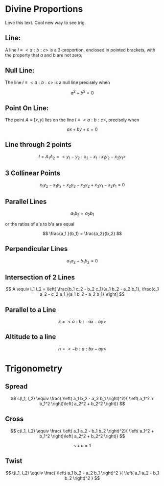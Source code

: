 # Divine Proportions

Love this text. Cool new way to see trig.

## Line:

A line $l\equiv<a:b:c>$ is a 3-proportion, enclosed in pointed brackets, with
the property that $a$ and $b$ are not zero.

## Null Line:

The line $l\equiv <a:b:c>$ is a null line precisely when

$$
a^2 + b^2 = 0
$$

## Point On Line:

The point $A\equiv [x,y]$ lies on the line $l\equiv<a:b:c>$, precisely
when

$$
ax + by + c = 0
$$

## Line through 2 points

$$
l = A_1 A_2 = < y_1 - y_2 : x_2 - x_1 : x_1 y_2 - x_2 y_1  >
$$

## 3 Collinear Points

$$
x_1 y_2 - x_1 y_3 + x_2 y_3 - x_3 y_2 + x_3 y_1 - x_2 y_1 = 0
$$

## Parallel Lines

$$
a_1 b_2 = a_2 b_1
$$

or the ratios of a's to b's are equal

$$
\frac{a_1 }{b_1}  =  \frac{a_2}{b_2}
$$

## Perpendicular Lines

$$
a_1 a_2 + b_1 b_2 = 0
$$

## Intersection of 2 Lines

$$
A \equiv l_1 l_2 = \left[ \frac{b_1 c_2 - b_2 c_1}{a_1 b_2 - a_2 b_1}, \frac{c_1 a_2 - c_2 a_1 }{a_1 b_2 - a_2 b_1}  \right]
$$

## Parallel to a Line

$$
k= <a:b:-ax - by>
$$

## Altitude to a line

$$
n = <-b: a: bx-ay>
$$

# Trigonometry

## Spread

$$
s(l_1, l_2) \equiv \frac{ \left(  a_1 b_2 - a_2 b_1 \right)^2}{ \left( a_1^2 + b_1^2   \right)\left( a_2^2 + b_2^2   \right)}
$$

## Cross

$$
c(l_1, l_2) \equiv \frac{ \left(  a_1 a_2 - b_1 b_2 \right)^2}{ \left( a_1^2 + b_1^2   \right)\left( a_2^2 + b_2^2   \right)}
$$

$$
s + c = 1
$$

## Twist

$$
t(l_1, l_2) \equiv \frac{ \left(  a_1 b_2 - a_2 b_1 \right)^2  }{ \left(  a_1 a_2 - b_1 b_2 \right)^2  }
$$

